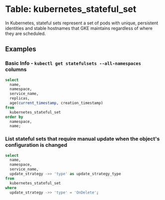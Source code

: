 # Table: kubernetes_stateful_set

In Kubernetes, stateful sets represent a set of pods with unique, persistent identities and stable hostnames that GKE maintains regardless of where they are scheduled.

## Examples

### Basic Info - `kubectl get statefulsets --all-namespaces` columns

```sql
select
  name,
  namespace,
  service_name,
  replicas,
  age(current_timestamp, creation_timestamp)
from
  kubernetes_stateful_set
order by
  namespace,
  name;
```

### List stateful sets that require manual update when the object's configuration is changed

```sql
select
  name,
  namespace,
  service_name,
  update_strategy ->> 'type' as update_strategy_type
from
  kubernetes_stateful_set
where
  update_strategy ->> 'type' = 'OnDelete';
```
